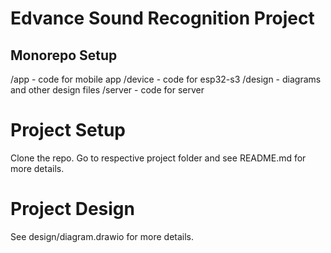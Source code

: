 # Edvance Sound Recognition Project

## Monorepo Setup
/app - code for mobile app
/device - code for esp32-s3
/design - diagrams and other design files
/server - code for server

# Project Setup
Clone the repo.
Go to respective project folder and see README.md for more details.

# Project Design
See design/diagram.drawio for more details.
